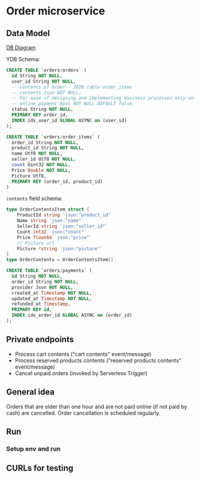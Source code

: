 # Order microservice

## Data Model

[DB Diagram](https://dbdiagram.io/d/ecom-67b96d09263d6cf9a01083b2)

YDB Schema:

```sql
CREATE TABLE `orders/orders` (
  id String NOT NULL,
  user_id String NOT NULL,
  -- contents of order - JOIN table order_items
  -- contents Json NOT NULL,
  -- For ease of designing and implementing business processes only online payments are allowed
  -- online_payment Bool NOT NULL DEFAULT false,
  status String NOT NULL,
  PRIMARY KEY order_id,
  INDEX idx_user_id GLOBAL ASYNC on (user_id)
);
```

```sql
CREATE TABLE `orders/order_items` (
  order_id String NOT NULL,
  product_id String NOT NULL,
  name Utf8 NOT NULL,
  seller_id Utf8 NOT NULL,
  count Uint32 NOT NULL,
  Price Double NOT NULL,
  Picture Utf8,
  PRIMARY KEY (order_id, product_id)
)
```

`contents` field schema:
```go
type OrderContentsItem struct {
    ProductId string `json:"product_id"`
    Name string `json:"name"`
    SellerId string `json:"seller_id"`
    Count int32 `json:"count"`
    Price float64 `json:"price"`
    // Picture url
    Picture *string `json:"picture"`
}
type OrderContents = OrderContentsItem[] 
```

```sql
CREATE TABLE `orders/payments` (
  id String NOT NULL,
  order_id String NOT NULL,
  provider Json NOT NULL,
  created_at Timestamp NOT NULL,
  updated_at Timestamp NOT NULL,
  refunded_at Timestamp,
  PRIMARY KEY id,
  INDEX idx_order_id GLOBAL ASYNC on (order_id)
);
```

## Private endpoints

- Process cart contents ("cart contents" event/message)
- Process reserved products contents ("reserved products contents" event/message)
- Cancel unpaid orders (invoked by Serverless Trigger)

## General idea

Orders that are older than one hour and are not paid online (if not paid by cash) are cancelled. Order cancellation is scheduled regularly.

## Run

### Setup env and run

## CURLs for testing
